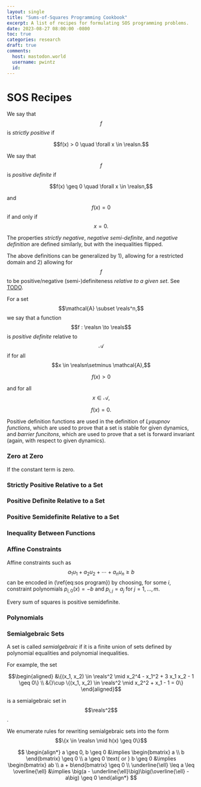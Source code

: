 ```yaml
---
layout: single
title: "Sums-of-Squares Programming Cookbook"
excerpt: A list of recipes for formulating SOS programming problems.
date: 2023-08-27 08:00:00 -0800
toc: true
categories: research
draft: true
comments: 
  host: mastodon.world
  username: pwintz
  id: 
---
```

# SOS Recipes

<!-- TODO: We don't need to introduce all of these properties from the get-go. Let's wait until we need them. -->
We say that $$f$$ is <i>strictly positive</i> if

$$f(x) > 0 \quad \forall x \in \realsn.$$


We say that $$f$$ is <i>positive definite</i> if

$$f(x) \geq 0 \quad \forall x \in \realsn,$$

and $$f(x) = 0$$ if and only if $$x = 0.$$

The properties _strictly negative_, _negative semi-definite_, and _negative definition_ are defined similarly, but with the inequalities flipped. 

The above definitions can be generalized by 1), allowing for a restricted domain and 2) allowing for $$f$$ to be positive/negative (semi-)definiteness _relative to a given set_. See [TODO](#TODO).
<!-- In particular, let $$\mathcal D \subset \realsn$$ and $$\mathcal A \subset \realsn$$. -->

<!-- TODO:MOVE TO LATER -->
For a set $$\mathcal{A} \subset \reals^n,$$ we say that a function $$f : \realsn \to \reals$$ is _positive definite_ relative to $$\mathcal{A}$$ if for all $$x \in \realsn\setminus \mathcal{A},$$

$$f(x) > 0$$

and for all $$x \in \mathcal{A},$$

$$f(x) = 0.$$

Positive definition functions are used in the definition of _Lyaupnov functions_, which are used to prove that a set is stable for given dynamics, and _barrier funcitons_, which are used to prove that a set is forward invariant (again, with respect to given dynamics).

### Zero at Zero
If the constant term is zero.

### Strictly Positive Relative to a Set

### Positive Definite Relative to a Set

### Positive Semidefinite Relative to a Set

### Inequality Between Functions

### Affine Constraints
Affine constraints such as 
$$a_1 u_1 + a_2 u_2 + \cdots + a_n u_n \geq b$$
can be encoded in (\ref{eq:sos program}) by choosing, for some $i$, constraint polynomials $p_{i,0}(x) = -b$ and $p_{i,j} = a_j$ for $j=1, \dots, m$.



<!-- Introduce Polynomials, including multivariate polynomials. -->

<!-- Introduce positive definite polynomials. -->


Every sum of squares is positive semidefinite. 


### Polynomials


### Semialgebraic Sets

A set is called _semialgebraic_ if it is a finite union of sets defined by polynomial equalities and polynomial inequalities. 

For example, the set 

$$\begin{aligned}
  &\{(x_1, x_2) \in \reals^2 \mid x_2^4 - x_1^2 + 3 x_1 x_2 - 1 \geq 0\} \\ 
  &{}\cup \{(x_1, x_2) \in \reals^2 \mid x_2^2 + x_1 - 1 = 0\} 
\end{aligned}$$ 

is a semialgebraic set in $$\reals^2$$. 

We enumerate rules for rewriting semialgebraic sets into the form $$\{x \in \realsn \mid h(x) \geq 0\}$$

$$
\begin{align*}
a \geq 0, b \geq 0 &\implies \begin{bmatrix} a \\ b \end{bmatrix} \geq 0 \\
a \geq 0 \text{ or } b \geq 0 &\implies \begin{bmatrix} ab \\ a + b\end{bmatrix} \geq 0 \\
\underline{\ell} \leq a \leq \overline{\ell} &\implies \big(a - \underline{\ell}\big)\big(\overline{\ell} - a\big) \geq 0
\end{align*}
$$